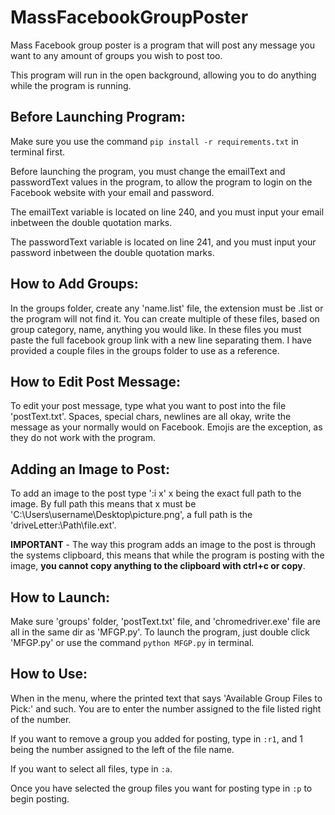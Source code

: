 # MassFacebookGroupPoster

Mass Facebook group poster is a program that will post any message you want to any amount of groups you wish to post too.

This program will run in the open background, allowing you to do anything while the program is running.

## Before Launching Program:
Make sure you use the command `pip install -r requirements.txt` in terminal first.

Before launching the program, you must change the emailText and passwordText values in the program, to allow the program to login on the Facebook website with your email and password.

The emailText variable is located on line 240, and you must input your email inbetween the double quotation marks.

The passwordText variable is located on line 241, and you must input your password inbetween the double quotation marks.

## How to Add Groups:
In the groups folder, create any 'name.list' file, the extension must be .list or the program will not find it. You can create multiple of these files, based on group category, name, anything you would like. In these files you must paste the full facebook group link with a new line separating them. I have provided a couple files in the groups folder to use as a reference.

## How to Edit Post Message:
To edit your post message, type what you want to post into the file 'postText.txt'. Spaces, special chars, newlines are all okay, write the message as your normally would on Facebook. Emojis are the exception, as they do not work with the program.

## Adding an Image to Post:
To add an image to the post type ':i x' x being the exact full path to the image. By full path this means that x must be 'C:\Users\username\Desktop\picture.png', a full path is the 'driveLetter:\Path\file.ext'.

**IMPORTANT** - The way this program adds an image to the post is through the systems clipboard, this means that while the program is posting with the image, **you cannot copy anything to the clipboard with ctrl+c or copy**.

## How to Launch:
Make sure 'groups' folder, 'postText.txt' file, and 'chromedriver.exe' file are all in the same dir as 'MFGP.py'. To launch the program, just double click 'MFGP.py' or use the command `python MFGP.py` in terminal.

## How to Use:
When in the menu, where the printed text that says 'Available Group Files to Pick:' and such. You are to enter the number assigned to the file listed right of the number.

If you want to remove a group you added for posting, type in `:r1`, and 1 being the number assigned to the left of the file name.

If you want to select all files, type in `:a`.

Once you have selected the group files you want for posting type in `:p` to begin posting.
